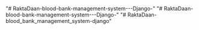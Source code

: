 
"# RaktaDaan-blood-bank-management-system---Django-" 
"# RaktaDaan-blood-bank-management-system---Django-" 
"# RaktaDaan-blood_bank_management_system-django" 
